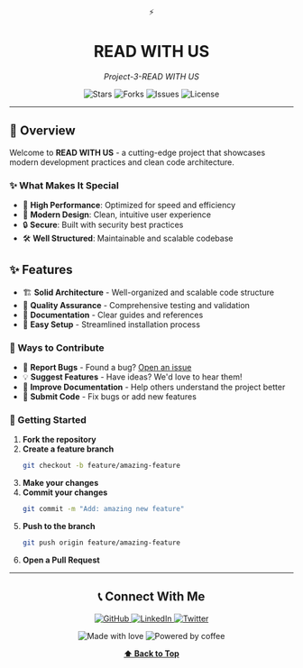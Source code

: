 <div align="center">

⚡

# READ WITH US

*Project-3-READ WITH US*

<p align="center">
  <img src="https://img.shields.io/github/stars/aditikumari27/READ-WITH-US?style=for-the-badge&logo=github&color=gold" alt="Stars"/>
  <img src="https://img.shields.io/github/forks/aditikumari27/READ-WITH-US?style=for-the-badge&logo=github&color=blue" alt="Forks"/>
  <img src="https://img.shields.io/github/issues/aditikumari27/READ-WITH-US?style=for-the-badge&logo=github&color=red" alt="Issues"/>
  <img src="https://img.shields.io/github/license/aditikumari27/READ-WITH-US?style=for-the-badge&color=green" alt="License"/>
</p>

</div>

---

## 🌟 Overview

Welcome to **READ WITH US** - a cutting-edge project that showcases modern development practices and clean code architecture.

### ✨ What Makes It Special

- 🚀 **High Performance**: Optimized for speed and efficiency
- 📱 **Modern Design**: Clean, intuitive user experience
- 🔒 **Secure**: Built with security best practices
- 🛠️ **Well Structured**: Maintainable and scalable codebase

## ✨ Features

- 🏗️ **Solid Architecture** - Well-organized and scalable code structure
- 🧪 **Quality Assurance** - Comprehensive testing and validation
- 📖 **Documentation** - Clear guides and references
- 🔧 **Easy Setup** - Streamlined installation process


### 🌟 Ways to Contribute

- 🐛 **Report Bugs** - Found a bug? [Open an issue](https://github.com/aditikumari27/READ-WITH-US/issues)
- 💡 **Suggest Features** - Have ideas? We'd love to hear them!
- 📝 **Improve Documentation** - Help others understand the project better
- 🔧 **Submit Code** - Fix bugs or add new features

### 🚀 Getting Started

1. **Fork the repository**
2. **Create a feature branch**
   ```bash
   git checkout -b feature/amazing-feature
   ```
3. **Make your changes**
4. **Commit your changes**
   ```bash
   git commit -m "Add: amazing new feature"
   ```
5. **Push to the branch**
   ```bash
   git push origin feature/amazing-feature
   ```
6. **Open a Pull Request**

---

<div align="center">


## 📞 Connect With Me

<p align="center">
  <a href="https://github.com/aditikumari27">
    <img src="https://img.shields.io/badge/GitHub-100000?style=for-the-badge&logo=github&logoColor=white" alt="GitHub"/>
  </a>
  <a href="https://linkedin.com/in/aditikumari27">
    <img src="https://img.shields.io/badge/LinkedIn-0077B5?style=for-the-badge&logo=linkedin&logoColor=white" alt="LinkedIn"/>
  </a>
  <a href="https://twitter.com/aditikumari27">
    <img src="https://img.shields.io/badge/Twitter-1DA1F2?style=for-the-badge&logo=twitter&logoColor=white" alt="Twitter"/>
  </a>
</p>


<p align="center">
  <img src="https://img.shields.io/badge/Made%20with-❤️-red?style=for-the-badge" alt="Made with love"/>
  <img src="https://img.shields.io/badge/Powered%20by-☕-brown?style=for-the-badge" alt="Powered by coffee"/>
</p>

**[⬆ Back to Top](#top)**

</div>
